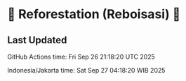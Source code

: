 
# 🌳 Reforestation (Reboisasi) 🌲

## Last Updated

GitHub Actions time: Fri Sep 26 21:18:20 UTC 2025

Indonesia/Jakarta time: Sat Sep 27 04:18:20 WIB 2025
